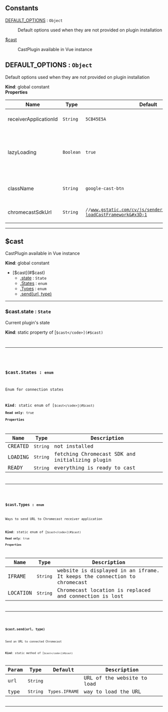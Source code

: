 ## Constants

<dl>
<dt><a href="#DEFAULT_OPTIONS">DEFAULT_OPTIONS</a> : <code>Object</code></dt>
<dd><p>Default options used when they are not provided on plugin installation</p>
</dd>
<dt><a href="#$cast">$cast</a></dt>
<dd><p>CastPlugin available in Vue instance</p>
</dd>
</dl>

<a name="DEFAULT_OPTIONS"></a>

## DEFAULT\_OPTIONS : <code>Object</code>
Default options used when they are not provided on plugin installation

**Kind**: global constant  
**Properties**

| Name | Type | Default | Description |
| --- | --- | --- | --- |
| receiverApplicationId | <code>String</code> | <code>5CB45E5A</code> | Receiver Application ID |
| lazyLoading | <code>Boolean</code> | <code>true</code> | When true, the Chromecast SDK will not be automatically downloaded |
| className | <code>String</code> | <code>google-cast-btn</code> | The class name of the Google Cast Button |
| chromecastSdkUrl | <code>String</code> | <code>//www.gstatic.com/cv/js/sender/v1/cast_sender.js?loadCastFramework&#x3D;1</code> | Chromecast SDK script URL |

* * *

<a name="$cast"></a>

## $cast
CastPlugin available in Vue instance

**Kind**: global constant  

* [$cast](#$cast)
    * [.state](#$cast.state) : <code>State</code>
    * [.States](#$cast.States) : <code>enum</code>
    * [.Types](#$cast.Types) : <code>enum</code>
    * [.send(url, type)](#$cast.send)

* * *

<a name="$cast.state"></a>

### $cast.state : <code>State</code>
Current plugin's state

**Kind**: static property of [<code>$cast</code>](#$cast)  

* * *

<a name="$cast.States"></a>

### $cast.States : <code>enum</code>
Enum for connection states

**Kind**: static enum of [<code>$cast</code>](#$cast)  
**Read only**: true  
**Properties**

| Name | Type | Description |
| --- | --- | --- |
| CREATED | <code>String</code> | not installed |
| LOADING | <code>String</code> | fetching Chromecast SDK and initializing plugin |
| READY | <code>String</code> | everything is ready to cast |

* * *

<a name="$cast.Types"></a>

### $cast.Types : <code>enum</code>
Ways to send URL to Chromecast receiver application

**Kind**: static enum of [<code>$cast</code>](#$cast)  
**Read only**: true  
**Properties**

| Name | Type | Description |
| --- | --- | --- |
| IFRAME | <code>String</code> | website is displayed in an iframe. It keeps the connection to chromecast |
| LOCATION | <code>String</code> | Chromecast location is replaced and connection is lost |

* * *

<a name="$cast.send"></a>

### $cast.send(url, type)
Send an URL to connected Chromecast

**Kind**: static method of [<code>$cast</code>](#$cast)  

| Param | Type | Default | Description |
| --- | --- | --- | --- |
| url | <code>String</code> |  | URL of the website to load |
| type | <code>String</code> | <code>Types.IFRAME</code> | way to load the URL |

* * *

